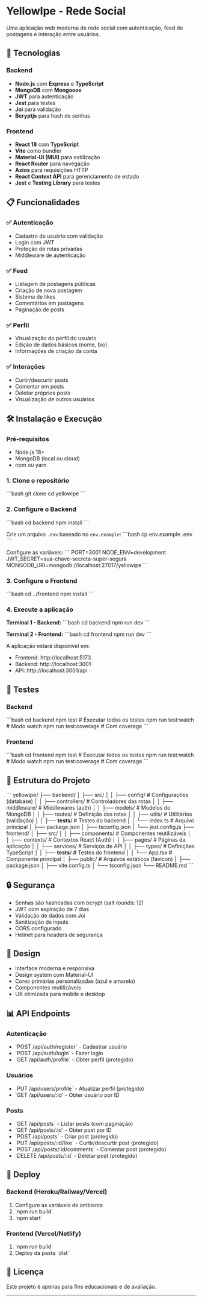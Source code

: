 # YellowIpe - Rede Social

Uma aplicação web moderna de rede social com autenticação, feed de postagens e interação entre usuários.

## 🚀 Tecnologias

### Backend
- **Node.js** com **Express** e **TypeScript**
- **MongoDB** com **Mongoose**
- **JWT** para autenticação
- **Jest** para testes
- **Joi** para validação
- **Bcryptjs** para hash de senhas

### Frontend
- **React 18** com **TypeScript**
- **Vite** como bundler
- **Material-UI (MUI)** para estilização
- **React Router** para navegação
- **Axios** para requisições HTTP
- **React Context API** para gerenciamento de estado
- **Jest** e **Testing Library** para testes

## 📋 Funcionalidades

### ✅ Autenticação
- Cadastro de usuário com validação
- Login com JWT
- Proteção de rotas privadas
- Middleware de autenticação

### ✅ Feed
- Listagem de postagens públicas
- Criação de nova postagem
- Sistema de likes
- Comentários em postagens
- Paginação de posts

### ✅ Perfil
- Visualização do perfil do usuário
- Edição de dados básicos (nome, bio)
- Informações de criação da conta

### ✅ Interações
- Curtir/descurtir posts
- Comentar em posts
- Deletar próprios posts
- Visualização de outros usuários

## 🛠️ Instalação e Execução

### Pré-requisitos
- Node.js 18+ 
- MongoDB (local ou cloud)
- npm ou yarn

### 1. Clone o repositório
\`\`\`bash
git clone <url-do-repositorio>
cd yellowipe
\`\`\`

### 2. Configure o Backend

\`\`\`bash
cd backend
npm install
\`\`\`

Crie um arquivo `.env` baseado no `env.example`:
\`\`\`bash
cp env.example .env
\`\`\`

Configure as variáveis:
\`\`\`
PORT=3001
NODE_ENV=development
JWT_SECRET=sua-chave-secreta-super-segura
MONGODB_URI=mongodb://localhost:27017/yellowipe
\`\`\`

### 3. Configure o Frontend

\`\`\`bash
cd ../frontend
npm install
\`\`\`

### 4. Execute a aplicação

**Terminal 1 - Backend:**
\`\`\`bash
cd backend
npm run dev
\`\`\`

**Terminal 2 - Frontend:**
\`\`\`bash
cd frontend
npm run dev
\`\`\`

A aplicação estará disponível em:
- Frontend: http://localhost:5173
- Backend: http://localhost:3001
- API: http://localhost:3001/api

## 🧪 Testes

### Backend
\`\`\`bash
cd backend
npm test              # Executar todos os testes
npm run test:watch    # Modo watch
npm run test:coverage # Com coverage
\`\`\`

### Frontend
\`\`\`bash
cd frontend
npm test              # Executar todos os testes
npm run test:watch    # Modo watch
npm run test:coverage # Com coverage
\`\`\`

## 📁 Estrutura do Projeto

\`\`\`
yellowipe/
├── backend/
│   ├── src/
│   │   ├── config/          # Configurações (database)
│   │   ├── controllers/     # Controladores das rotas
│   │   ├── middleware/      # Middlewares (auth)
│   │   ├── models/          # Modelos do MongoDB
│   │   ├── routes/          # Definição das rotas
│   │   ├── utils/           # Utilitários (validação)
│   │   ├── __tests__/       # Testes do backend
│   │   └── index.ts         # Arquivo principal
│   ├── package.json
│   ├── tsconfig.json
│   └── jest.config.js
├── frontend/
│   ├── src/
│   │   ├── components/      # Componentes reutilizáveis
│   │   ├── contexts/        # Contextos React (Auth)
│   │   ├── pages/           # Páginas da aplicação
│   │   ├── services/        # Serviços de API
│   │   ├── types/           # Definições TypeScript
│   │   ├── __tests__/       # Testes do frontend
│   │   └── App.tsx          # Componente principal
│   ├── public/              # Arquivos estáticos (favicon)
│   ├── package.json
│   ├── vite.config.ts
│   └── tsconfig.json
└── README.md
\`\`\`

## 🔒 Segurança

- Senhas são hasheadas com bcrypt (salt rounds: 12)
- JWT com expiração de 7 dias
- Validação de dados com Joi
- Sanitização de inputs
- CORS configurado
- Helmet para headers de segurança

## 🎨 Design

- Interface moderna e responsiva
- Design system com Material-UI
- Cores primárias personalizadas (azul e amarelo)
- Componentes reutilizáveis
- UX otimizada para mobile e desktop

## 📊 API Endpoints

### Autenticação
- \`POST /api/auth/register\` - Cadastrar usuário
- \`POST /api/auth/login\` - Fazer login
- \`GET /api/auth/profile\` - Obter perfil (protegido)

### Usuários
- \`PUT /api/users/profile\` - Atualizar perfil (protegido)
- \`GET /api/users/:id\` - Obter usuário por ID

### Posts
- \`GET /api/posts\` - Listar posts (com paginação)
- \`GET /api/posts/:id\` - Obter post por ID
- \`POST /api/posts\` - Criar post (protegido)
- \`PUT /api/posts/:id/like\` - Curtir/descurtir post (protegido)
- \`POST /api/posts/:id/comments\` - Comentar post (protegido)
- \`DELETE /api/posts/:id\` - Deletar post (protegido)

## 🚀 Deploy

### Backend (Heroku/Railway/Vercel)
1. Configure as variáveis de ambiente
2. \`npm run build\`
3. \`npm start\`

### Frontend (Vercel/Netlify)
1. \`npm run build\`
2. Deploy da pasta \`dist\`

## 📝 Licença

Este projeto é apenas para fins educacionais e de avaliação.

---
